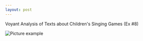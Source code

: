 ```yaml
---
layout: post
---
```


Voyant Analysis of Texts about Children's Singing Games (Ex #8)


![Picture example](https://mwmxyz.github.io/web-presentation/images/voyant_3.png)
